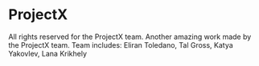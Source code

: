 # ProjectX
All rights reserved for the ProjectX team.
Another amazing work made by the ProjectX team.
Team includes:
Eliran Toledano, Tal Gross, Katya Yakovlev, Lana Krikhely
